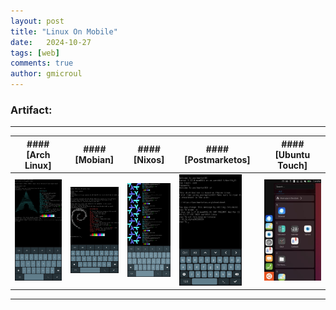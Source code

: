 ```yaml
---
layout: post
title: "Linux On Mobile"
date:   2024-10-27
tags: [web]
comments: true
author: gmicroul
---
```


### Artifact:
---

| #### [Arch Linux]  | #### [Mobian]  |  #### [Nixos]  | #### [Postmarketos]  | #### [Ubuntu Touch]  |
|--------------------|----------------|----------------|----------------------|----------------------|
|<style>.custom-image {width: 100px;height: auto;}</style><img src="/images/archlinux-ttyescape.png" alt="image" class="custom-image">   | <style>.custom-image {width: 100px;height: auto;}</style><img src="/images/mobian-ttyescape.png" alt="image" class="custom-image">  | <style>.custom-image {width: 100px;height: auto;}</style><img src="/images/nixos-ttyescape.png" alt="image" class="custom-image">  | <style>.custom-image {width: 100px;height: auto;}</style><img src="/images/postmarketos-ttyescape.png" alt="image" class="custom-image">  | <style>.custom-image {width: 100px;height: auto;}</style><img src="/images/ubuntu-touch.png" alt="image" class="custom-image">  |

---


